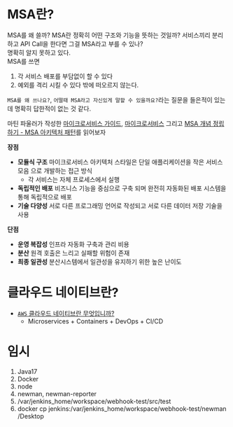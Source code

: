 
# MSA란?

MSA를 왜 쓸까? MSA란 정확히 어떤 구조와 기능을 뜻하는 것일까? 서비스끼리 분리하고 API Call을 한다면 그걸 MSA라고 부를 수 있나?  
명확히 알지 못하고 있다.  
MSA를 쓰면
1. 각 서비스 배포를 부담없이 할 수 있다
2. 예외를 격리 시킬 수 있다
밖에 떠오르지 않는다.  
  
`MSA를 왜 쓰나요?`, `어떨때 MSA라고 자신있게 말할 수 있을까요?`라는 질문을 들은적이 있는데 명확히 답한적이 없는 것 같다.  
  
마틴 파울러가 작성한 [마이크로서비스 가이드](https://martinfowler.com/microservices/), [마이크로서비스](https://martinfowler.com/articles/microservices.html) 그리고 [MSA 개념 정립하기 - MSA 아키텍처 패턴](https://www.icatpark.com/entry/MSA-%EA%B0%9C%EB%85%90-%EC%A0%95%EB%A6%BD%ED%95%98%EA%B8%B0-MSA-%EC%95%84%ED%82%A4%ED%85%8D%EC%B2%98-%ED%8C%A8%ED%84%B4-Client-%EC%9A%B4%EC%98%81%EC%9E%90-%EA%B0%9C%EB%B0%9C%EC%9E%90-%EC%B8%A1%EB%A9%B4%EC%9D%98-%ED%9D%90%EB%A6%84)를 읽어보자
  
**장점**  
- **모듈식 구조** 마이크로서비스 아키텍처 스타일은 단일 애플리케이션을 작은 서비스 모음 으로 개발하는 접근 방식  
  - 각 서비스는 자체 프로세스에서 실행  
- **독립적인 배포** 비즈니스 기능을 중심으로 구축 되며 완전히 자동화된 배포 시스템을 통해 독립적으로 배포  
- **기술 다양성** 서로 다른 프로그래밍 언어로 작성되고 서로 다른 데이터 저장 기술을 사용  
  
**단점**
- **운영 복잡성** 인프라 자동화 구축과 관리 비용
- **분산** 원격 호출은 느리고 실패할 위험이 존재
- **최종 일관성** 분산시스템에서 일관성을 유지하기 위한 높은 난이도

# 클라우드 네이티브란?  

- [`AWS` 클라우드 네이티브란 무엇입니까?](https://aws.amazon.com/ko/what-is/cloud-native/)
  - Microservices + Containers + DevOps + CI/CD

# 임시

1. Java17
2. Docker
3. node
4. newman, newman-reporter
5. /var/jenkins_home/workspace/webhook-test/src/test
6. docker cp jenkins:/var/jenkins_home/workspace/webhook-test/newman /Desktop 